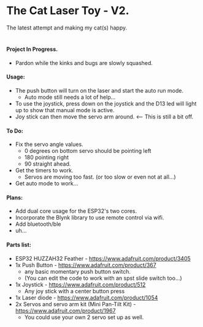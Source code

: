 # The Cat Laser Toy - V2.
The latest attempt and making my cat(s) happy.

#

#### Project In Progress.
- Pardon while the kinks and bugs are slowly squashed.

#### Usage:
- The push button will turn on the laser and start the auto run mode. 
    * Auto mode still needs a lot of help... 
- To use the joystick, press down on the joystick and the D13 led will light up to show that manual mode is active. 
- Joy stick can then move the servo arm around. <-- This is still a bit off. 

#### To Do:
- Fix the servo angle values. 
    * 0 degrees on bottom servo should be pointing left
    * 180 pointing right
    * 90 straight ahead.
- Get the timers to work.
    * Servos are moving too fast. (or too slow or even not at all...)
- Get auto mode to work...

#### Plans:
- Add dual core usage for the ESP32's two cores.
- Incorporate the Blynk library to use remote control via wifi.
- Add bluetooth/ble
- uh...

#### Parts list:
- ESP32 HUZZAH32 Feather - https://www.adafruit.com/product/3405
- 1x Push Button - https://www.adafruit.com/product/367
    * any basic momentary push button switch. 
    * (You can edit the code to work with an spst slide switch too...)
- 1x Joystick - https://www.adafruit.com/product/512
    * Any joy stick with a center button press
- 1x Laser diode - https://www.adafruit.com/product/1054
- 2x Servos and servo arm kit (Mini Pan-Tilt Kit) - https://www.adafruit.com/product/1967
    * You could use your own 2 servo set up as well.
